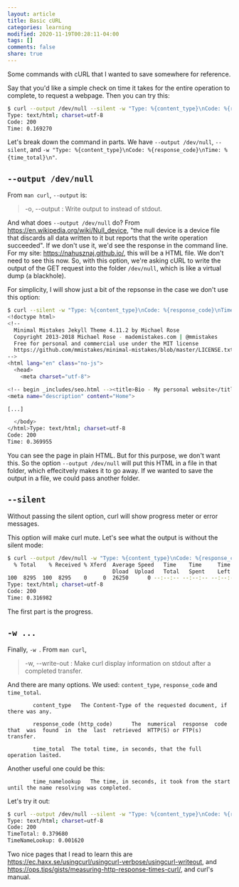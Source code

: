 ```yaml
---
layout: article
title: Basic cURL
categories: learning
modified: 2020-11-19T00:28:11-04:00
tags: []
comments: false
share: true
---
```


Some commands with cURL that I wanted to save somewhere for reference.

Say that you'd like a simple check on time it takes for the entire operation to complete, to request a webpage. Then you can try this:

```bash
$ curl --output /dev/null --silent -w "Type: %{content_type}\nCode: %{response_code}\nTime: %{time_total}\n" https://nahusznaj.github.io/
Type: text/html; charset=utf-8
Code: 200
Time: 0.169270
```

Let's break down the command in parts. We have `--output /dev/null`, `--silent`, and `-w "Type: %{content_type}\nCode: %{response_code}\nTime: %{time_total}\n"`.

## `--output /dev/null`

From `man curl`, `--output` is:

> -o, --output <file>: Write output to <file> instead of stdout.

And what does `--output /dev/null` do? From <https://en.wikipedia.org/wiki/Null_device>, "the null device is a device file that discards all data written to it but reports that the write operation succeeded". If we don't use it, we'd see the response in the command line. For my site: <https://nahusznaj.github.io/>, this will be a HTML file. We don't need to see this now. So, with this option, we're asking cURL to write the output of the GET request into the folder `/dev/null`, which is like a virtual dump (a blackhole). 

 For simplicity, I will show just a bit of the repsonse in the case we don't use this option:

```bash 
$ curl --silent -w "Type: %{content_type}\nCode: %{response_code}\nTime: %{time_total}\n" https://nahusznaj.github.io/
<!doctype html>
<!--
  Minimal Mistakes Jekyll Theme 4.11.2 by Michael Rose
  Copyright 2013-2018 Michael Rose - mademistakes.com | @mmistakes
  Free for personal and commercial use under the MIT license
  https://github.com/mmistakes/minimal-mistakes/blob/master/LICENSE.txt
-->
<html lang="en" class="no-js">
  <head>
    <meta charset="utf-8">

<!-- begin _includes/seo.html --><title>Bio - My personal website</title>
<meta name="description" content="Home">

[...]

  </body>
</html>Type: text/html; charset=utf-8
Code: 200
Time: 0.369955
```

You can see the page in plain HTML. But for this purpose, we don't want this. So the option `--output /dev/null` will put this HTML in a file in that folder, which effecitvely makes it to go away. If we wanted to save the output in a file, we could pass another folder.

## `--silent`

Without passing the silent option, curl will show progress meter or error messages. 

This option will make curl mute. Let's see what the output is without the silent mode:

```bash
$ curl --output /dev/null -w "Type: %{content_type}\nCode: %{response_code}\nTime: %{time_total}\n" https://nahusznaj.github.io/
  % Total    % Received % Xferd  Average Speed   Time    Time     Time  Current
                                 Dload  Upload   Total   Spent    Left  Speed
100  8295  100  8295    0     0  26250      0 --:--:-- --:--:-- --:--:-- 26167
Type: text/html; charset=utf-8
Code: 200
Time: 0.316982
```

The first part is the progress.

 
## `-w ...`

Finally, `-w `.  From `man curl`, 

>  -w, --write-out <format>: Make curl display information on stdout after a completed transfer.

And there are many options. We used: `content_type`, `response_code` and `time_total`.

            content_type   The Content-Type of the requested document, if there was any.

            response_code (http_code)      The  numerical  response  code  that  was  found  in  the  last  retrieved  HTTP(S) or FTP(s) transfer.

            time_total  The total time, in seconds, that the full operation lasted.

Another useful one could be this:

            time_namelookup   The time, in seconds, it took from the start until the name resolving was completed.

Let's try it out:

```bash
$ curl --output /dev/null --silent -w "Type: %{content_type}\nCode: %{response_code}\nTimeTotal: %{time_total}\nTimeNameLookup: %{time_namelookup}\n" https://nahusznaj.github.io/
Type: text/html; charset=utf-8
Code: 200
TimeTotal: 0.379680
TimeNameLookup: 0.001620
```


Two nice pages that I read to learn this are <https://ec.haxx.se/usingcurl/usingcurl-verbose/usingcurl-writeout>, and <https://ops.tips/gists/measuring-http-response-times-curl/>, and curl's manual.